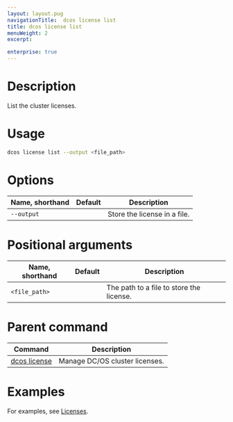 ```yaml
---
layout: layout.pug
navigationTitle:  dcos license list
title: dcos license list
menuWeight: 2
excerpt:

enterprise: true
---
```


# Description
List the cluster licenses.

# Usage

```bash
dcos license list --output <file_path>
```

# Options

| Name, shorthand | Default | Description |
|---------|-------------|-------------|
| `--output`   |             |  Store the license in a file. |


# Positional arguments

| Name, shorthand | Default | Description |
|---------|-------------|-------------|
| `<file_path>`    |   |  The path to a file to store the license. |


# Parent command

| Command | Description |
|---------|-------------|
| [dcos license](/1.11/cli/command-reference/dcos-license/) | Manage DC/OS cluster licenses. |

# Examples
For examples, see [Licenses](/1.11/administering-clusters/licenses/).
